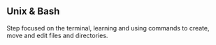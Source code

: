 ## Unix & Bash

Step focused on the terminal, learning and using commands to create, move and edit files and directories.
